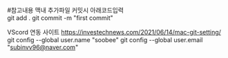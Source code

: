 #참고내용
맥내 추가파일 커밋시 아래코드입력  
git add .
git commit -m "first commit"


VScord 연동 사이트 https://investechnews.com/2021/06/14/mac-git-setting/
git config --global user.name "soobee" 
git config --global user.email "subinvv96@naver.com"

